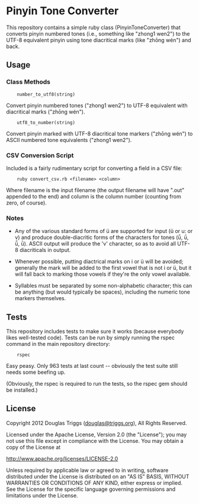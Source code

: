 # Pinyin Tone Converter

This repository contains a simple ruby class (PinyinToneConverter) that converts pinyin numbered tones (i.e., something like "zhong1 wen2") to the UTF-8 equivalent pinyin using tone diacritical marks (like "zhōng wén") and back.

## Usage

### Class Methods

        number_to_utf8(string)
Convert pinyin numbered tones ("zhong1 wen2") to UTF-8 equivalent with diacritical marks ("zhōng wén").

        utf8_to_number(string)
Convert pinyin marked with UTF-8 diacritical tone markers ("zhōng wén") to ASCII numbered tone equivalents ("zhong1 wen2").

### CSV Conversion Script

Included is a fairly rudimentary script for converting a field in a CSV file:

        ruby convert_csv.rb <filename> <column>

Where filename is the input filename (the output filename will have ".out" appended to the end) and column is the column number (counting from zero, of course).

### Notes

* Any of the various standard forms of ü are supported for input (ü or u: or v) and produce double-diacritic forms of the characters for tones (ǖ, ǘ, ǚ, ǜ).  ASCII output will produce the 'v' character, so as to avoid all UTF-8 diacriticals in output.

* Whenever possible, putting diactrical marks on i or ü will be avoided; generally the mark will be added to the first vowel that is not i or ü, but it will fall back to marking those vowels if they're the only vowel available.

* Syllables must be separated by some non-alphabetic character; this can be anything (but would typically be spaces), including the numeric tone markers themselves.

## Tests

This repository includes tests to make sure it works (because everybody likes well-tested code).  Tests can be run by simply running the rspec command in the main repository directory:

        rspec

Easy peasy.  Only 963 tests at last count -- obviously the test suite still needs some beefing up.

(Obviously, the rspec is required to run the tests, so the rspec gem should be installed.)

## License

Copyright 2012 Douglas Triggs (douglas@triggs.org), All Rights Reserved.

Licensed under the Apache License, Version 2.0 (the "License"); you may not use this file except in compliance with the License. You may obtain a copy of the License at

http://www.apache.org/licenses/LICENSE-2.0

Unless required by applicable law or agreed to in writing, software distributed under the License is distributed on an "AS IS" BASIS, WITHOUT WARRANTIES OR CONDITIONS OF ANY KIND, either express or implied. See the License for the specific language governing permissions and limitations under the License.
